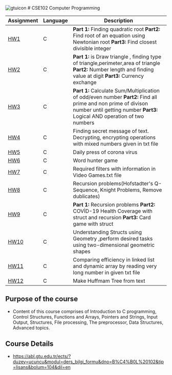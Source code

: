 ![gtuicon](https://abl.gtu.edu.tr/html/mobil/gtu_logo_tr_500.png) # CSE102  Computer Programming 

Assignment  | Language | Description
------------- | ------------- | ------------- 
[HW1](https://github.com/mbulucay/CSE-102-Computer-Programming-Course/tree/master/HW1)  | C | __Part 1:__  Finding quadratic root __Part2:__ Find root of an equation using Newtonian root __Part3:__ Find closest divisible integer
[HW2](https://github.com/mbulucay/CSE-102-Computer-Programming-Course/tree/master/HW2)  | C | __Part 1:__ is Draw triangle , finding type of triangle,perimeter,area of triangle __Part2:__ Number length and finding value at digit __Part3:__ Currency exchange
[HW3](https://github.com/mbulucay/CSE-102-Computer-Programming-Course/tree/master/HW3)  | C |  __Part 1:__  Calculate Sum/Multiplication of odd/even number __Part2:__ Find all prime and non prime of divison number until getting number __Part3:__ Logical AND operation of two numbers
[HW4](https://github.com/mbulucay/CSE-102-Computer-Programming-Course/tree/master/HW4)  | C | Finding secret message of text. Decrypting, encrypting operations with mixed numbers given in txt file
[HW5](https://github.com/mbulucay/CSE-102-Computer-Programming-Course/tree/master/HW5)  | C | Daily press of corona virus
[HW6](https://github.com/mbulucay/CSE-102-Computer-Programming-Course/tree/master/HW6)  | C | Word hunter game
[HW7](https://github.com/mbulucay/CSE-102-Computer-Programming-Course/tree/master/HW7)  | C | Required filters with information in Video Games.txt file
[HW8](https://github.com/mbulucay/CSE-102-Computer-Programming-Course/tree/master/HW8)  | C | Recursion problems(Hofstadter's Q-Sequence, Knight Problems, Remove dublicates)
[HW9](https://github.com/mbulucay/CSE-102-Computer-Programming-Course/tree/master/HW9)  | C | __Part 1:__ Recursion problems __Part2:__ COVİD-19 Health Coverage with struct and recursion __Part3:__ Card game with struct
[HW10](https://github.com/mbulucay/CSE-102-Computer-Programming-Course/tree/master/HW10) | C | Understanding Structs using Geometry ,perform desired tasks using two-dimensional geometric shapes
[HW11](https://github.com/mbulucay/CSE-102-Computer-Programming-Course/tree/master/HW11) | C | Comparing efficiency in linked list and dynamic array by reading very long number in given txt file
[HW12](https://github.com/mbulucay/CSE-102-Computer-Programming-Course/tree/master/HW12) | C | Make Huffmam Tree from text

## Purpose of the course
- Content of this course comprises of Introduction to C programming, Control Structures, Functions and Arrays, Pointers and Strings, Input Output, Structures, File processing, The preprocessor, Data Structures, Advanced topics.

## Course Details
- https://abl.gtu.edu.tr/ects/?duzey=ucuncu&modul=ders_bilgi_formu&dno=B%C4%B0L%20102&tip=lisans&bolum=104&dil=en
